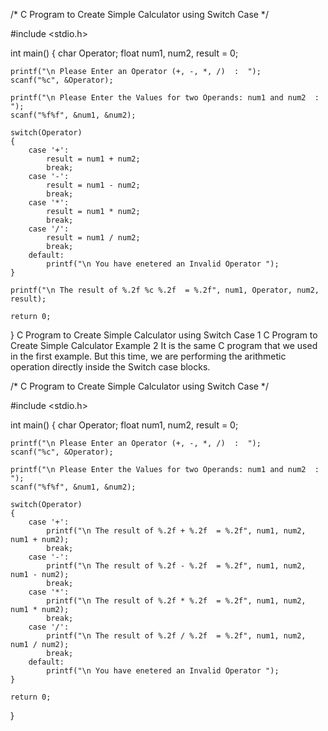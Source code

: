 /* C Program to Create Simple Calculator using Switch Case */
 
#include <stdio.h>
 
int main()
{
	char Operator;
	float num1, num2, result = 0;
	
	printf("\n Please Enter an Operator (+, -, *, /)  :  ");
  	scanf("%c", &Operator);
  	
	printf("\n Please Enter the Values for two Operands: num1 and num2  :  ");
  	scanf("%f%f", &num1, &num2);
  	
  	switch(Operator)
  	{
  		case '+':
  			result = num1 + num2;
  			break;
  		case '-':
  			result = num1 - num2;
  			break;  			
  		case '*':
  			result = num1 * num2;
  			break;
  		case '/':
  			result = num1 / num2;
  			break;
		default:
			printf("\n You have enetered an Invalid Operator ");				    			
	}
  
	printf("\n The result of %.2f %c %.2f  = %.2f", num1, Operator, num2, result);
	
  	return 0;
}
C Program to Create Simple Calculator using Switch Case 1
C Program to Create Simple Calculator Example 2
It is the same C program that we used in the first example. But this time, we are performing the arithmetic operation directly inside the Switch case blocks.

/* C Program to Create Simple Calculator using Switch Case */
 
#include <stdio.h>
 
int main()
{
	char Operator;
	float num1, num2, result = 0;
	
	printf("\n Please Enter an Operator (+, -, *, /)  :  ");
  	scanf("%c", &Operator);
  	
	printf("\n Please Enter the Values for two Operands: num1 and num2  :  ");
  	scanf("%f%f", &num1, &num2);
  	
  	switch(Operator)
  	{
  		case '+':
  			printf("\n The result of %.2f + %.2f  = %.2f", num1, num2, num1 + num2);
  			break;
  		case '-':
  			printf("\n The result of %.2f - %.2f  = %.2f", num1, num2, num1 - num2);
  			break;  			
  		case '*':
  			printf("\n The result of %.2f * %.2f  = %.2f", num1, num2, num1 * num2);
  			break;
  		case '/':
  			printf("\n The result of %.2f / %.2f  = %.2f", num1, num2, num1 / num2);
  			break;
		default:
			printf("\n You have enetered an Invalid Operator ");				    			
	}
	
  	return 0;
}

